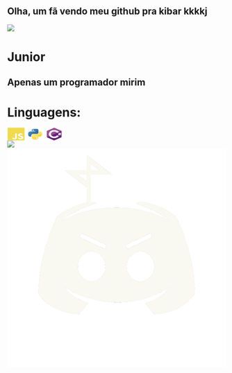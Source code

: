 ## Olha, um fã vendo meu github pra kibar kkkkj

<div>
<img src="https://media.discordapp.net/attachments/930245212402499646/933492797892362270/quem_baixar_e_gay.png">
<h1>Junior </h1>
<h2>Apenas um programador mirim</h2>
  <h1>Linguagens:</h1>
  <div>
  <img align="center" alt="junior" height="30" width="40" src="https://raw.githubusercontent.com/devicons/devicon/master/icons/javascript/javascript-plain.svg">
  <img align="center" alt="junior" height="30" width="40" src="https://raw.githubusercontent.com/devicons/devicon/master/icons/python/python-original.svg">
  <img align="center" alt="junior" height="30" width="40" src="https://raw.githubusercontent.com/devicons/devicon/master/icons/csharp/csharp-original.svg">
  </div>
  <img height="180em" src="https://github-readme-stats.vercel.app/api/top-langs/?username=ZjuniorTopzin123&layout=compact&langs_count=7&theme=dark"/>
  <a>
    <div>
      <a href="https://discord.com/users/851234256386654250">
    <img src="./logo_transparent.png" alt="logo dc"> 
      </a>
    </div>
  
</div>
